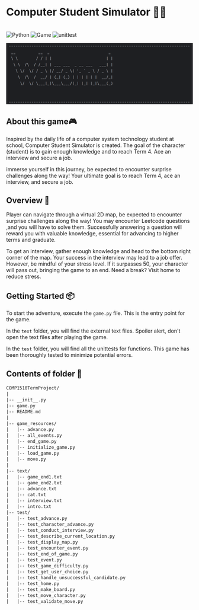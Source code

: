 # Computer Student Simulator 🧑‍💻
<br>

<img src="https://img.shields.io/badge/Python-4483B5" alt="Python">
<img src="https://img.shields.io/badge/Game-97C900" alt="Game">
<img src="https://img.shields.io/badge/Unittest-ADEAD1" alt="unittest">

![img.png](img.png)
## About this game🎮

Inspired by the daily life of a computer system technology student at school, Computer Student Simulator is created. 
The goal of the character (student) is to gain enough knowledge and to reach Term 4. Ace an interview and secure a job.


immerse yourself in this journey, be expected to encounter surprise challenges along the way!
Your ultimate goal is to reach Term 4, ace an interview, and secure a job.

## Overview 👀

Player can navigate through a virtual 2D map, be expected to encounter surprise challenges along the way!
You may encounter Leetcode questions ,and you will have to solve them. 
Successfully answering a question will reward you with valuable knowledge, essential for advancing to higher terms 
and graduate. 

To get an interview, gather enough knowledge and head to the bottom right corner of the map. 
Your success in the interview may lead to a job offer. However, be mindful of your stress level. 
If it surpasses 50, your character will pass out, bringing the game to an end. 
Need a break? Visit home to reduce stress.


## Getting Started 📦

To start the adventure, execute the `game.py` file. This is the entry point for the game.

In the `text` folder, you will find the external text files. 
Spoiler alert, don't open the text files after playing the game.

In the `test` folder, you will find all the unittests for functions. 
This game has been thoroughly tested to minimize potential errors.


## Contents of folder 📁


    COMP1510TermProject/
    |
    |-- __init__.py
    |-- game.py
    |-- README.md
    |
    |-- game_resources/
    |   |-- advance.py
    |   |-- all_events.py
    |   |-- end_game.py
    |   |-- initialize_game.py
    |   |-- load_game.py
    |   |-- move.py
    |
    |-- text/
    |   |-- game_end1.txt
    |   |-- game_end2.txt
    |   |-- advance.txt
    |   |-- cat.txt
    |   |-- interview.txt
    |   |-- intro.txt
    |-- test/
    |   |-- test_advance.py
    |   |-- test_character_advance.py
    |   |-- test_conduct_interview.py
    |   |-- test_describe_current_location.py
    |   |-- test_display_map.py
    |   |-- test_encounter_event.py
    |   |-- test_end_of_game.py
    |   |-- test_event.py
    |   |-- test_game_difficulty.py
    |   |-- test_get_user_choice.py
    |   |-- test_handle_unsuccessful_candidate.py
    |   |-- test_home.py
    |   |-- test_make_board.py
    |   |-- test_move_character.py
    |   |-- test_validate_move.py


